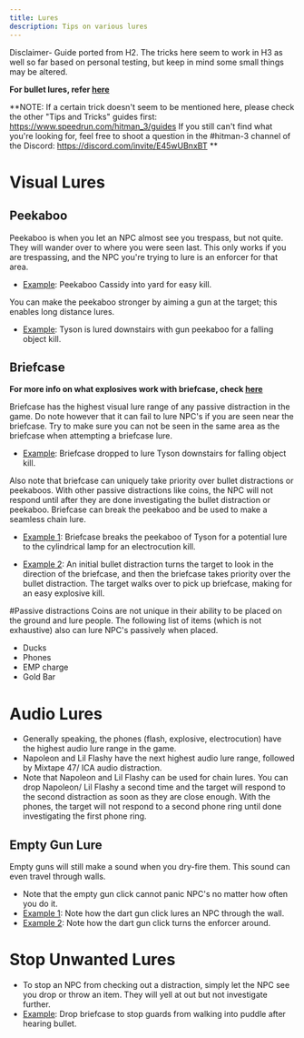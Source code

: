 ```yaml
---
title: Lures
description: Tips on various lures
---
```


Disclaimer- Guide ported from H2. The tricks here seem to work in H3 as well so far based on personal testing, but keep in mind some small things may be altered.

**For bullet lures, refer [here](https://www.speedrun.com/just_hitman_2/guide/ig9m0)**

**NOTE: If a certain trick doesn't seem to be mentioned here, please check the other "Tips and Tricks" guides first: https://www.speedrun.com/hitman_3/guides
If you still can't find what you're looking for, feel free to shoot a question in the #hitman-3 channel of the Discord: https://discord.com/invite/E45wUBnxBT
**

# Visual Lures

## Peekaboo

Peekaboo is when you let an NPC almost see you trespass, but not quite. They will wander over to where you were seen last. This only works if you are trespassing, and the NPC you're trying to lure is an enforcer for that area.
* [Example](https://youtu.be/Oq0u4pJs2xE?t=2880): Peekaboo Cassidy into yard for easy kill.

You can make the peekaboo stronger by aiming a gun at the target; this enables long distance lures.
* [Example](https://youtu.be/rtOxUR7SW6k?list=PLflusD4O8jzP3x-aiUsCupSy0iWm8Sq1G&t=115): Tyson is lured downstairs with gun peekaboo for a falling object kill.

## Briefcase

**For more info on what explosives work with briefcase, check [here](https://imgur.com/a/VdQnRVm)**

Briefcase has the highest visual lure range of any passive distraction in the game. Do note however that it can fail to lure NPC's if you are seen near the briefcase. Try to make sure you can not be seen in the same area as the briefcase when attempting a briefcase lure.

* [Example](https://youtu.be/1_jXK9Pbg8E?t=107): Briefcase dropped to lure Tyson downstairs for falling object kill.

Also note that briefcase can uniquely take priority over bullet distractions or peekaboos. With other passive distractions like coins, the NPC will not respond until after they are done investigating the bullet distraction or peekaboo. Briefcase can break the peekaboo and be used to make a seamless chain lure.

* [Example 1](https://www.youtube.com/watch?v=GCICN86wF9M&feature=youtu.be): Briefcase breaks the peekaboo of Tyson for a potential lure to the cylindrical lamp for an electrocution kill. 

* [Example 2](https://youtu.be/xbYaP_6clQQ?t=128): An initial bullet distraction turns the target to look in the direction of the briefcase, and then the briefcase takes priority over the bullet distraction. The target walks over to pick up briefcase, making for an easy explosive kill.

#Passive distractions
Coins are not unique in their ability to be placed on the ground and lure people. The following list of items (which is not exhaustive) also can lure NPC's passively when placed.
* Ducks
* Phones
* EMP charge
* Gold Bar

# Audio Lures

* Generally speaking, the phones (flash, explosive, electrocution) have the highest audio lure range in the game. 
* Napoleon and Lil Flashy have the next highest audio lure range, followed by Mixtape 47/ ICA audio distraction. 
* Note that Napoleon and Lil Flashy can be used for chain lures. You can drop Napoleon/ Lil Flashy a second time and the target will respond to the second distraction as soon as they are close enough. With the phones, the target will not respond to a second phone ring until done investigating the first phone ring.

## Empty Gun Lure
Empty guns will still make a sound when you dry-fire them. This sound can even travel through walls. 
* Note that the empty gun click cannot panic NPC's no matter how often you do it.
* [Example 1](https://youtu.be/NjJexxqp_c0?t=48): Note how the dart gun click lures an NPC through the wall.
* [Example 2](https://youtu.be/YKmnASBZl74?t=218): Note how the dart gun click turns the enforcer around.

# Stop Unwanted Lures
* To stop an NPC from checking out a distraction, simply let the NPC see you drop or throw an item. They will yell at out but not investigate further.
* [Example](https://youtu.be/gp_m9OzlHl0?t=45): Drop briefcase to stop guards from walking into puddle after hearing bullet.
